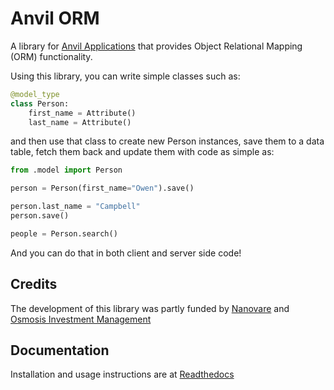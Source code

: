 # Anvil ORM
A library for [Anvil Applications](https://anvil.works) that provides Object Relational Mapping (ORM)
functionality.

Using this library, you can write simple classes such as:

```python
@model_type
class Person:
    first_name = Attribute()
    last_name = Attribute()
```

and then use that class to create new Person instances, save them to a data table, 
fetch them back and update them with code as simple as:

```python
from .model import Person

person = Person(first_name="Owen").save()

person.last_name = "Campbell"
person.save()

people = Person.search()
```

And you can do that in both client and server side code!

## Credits
The development of this library was partly funded by [Nanovare](https://www.mojofertility.co)
and [Osmosis Investment Management](https://www.osmosisim.com/)

## Documentation
Installation and usage instructions are at [Readthedocs](https://anvil-orm.readthedocs.io/en/latest/)
